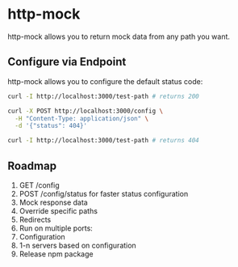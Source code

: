 # http-mock

http-mock allows you to return mock data from any path you want.

## Configure via Endpoint

http-mock allows you to configure the default status code:

```sh
curl -I http://localhost:3000/test-path # returns 200

curl -X POST http://localhost:3000/config \
  -H "Content-Type: application/json" \
  -d '{"status": 404}'

curl -I http://localhost:3000/test-path # returns 404
```


## Roadmap

1. GET /config
1. POST /config/status for faster status configuration
1. Mock response data
1. Override specific paths
1. Redirects
1. Run on multiple ports:
  1. Configuration
  1. 1-n servers based on configuration
1. Release npm package

